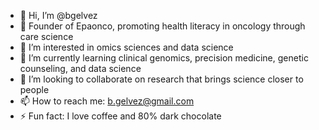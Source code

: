 - 👋 Hi, I’m @bgelvez
- 🪽 Founder of  Epaonco, promoting health literacy in oncology through care science
- 👀 I’m interested in omics sciences and data science
- 🌱 I’m currently learning clinical genomics, precision medicine, genetic counseling, and data science
- 💞️ I’m looking to collaborate on research that brings science closer to people
- 📫 How to reach me: b.gelvez@gmail.com 
- ⚡ Fun fact: I love coffee and 80% dark chocolate


<!---
bgelvez/bgelvez is a ✨ special ✨ repository because its `README.md` (this file) appears on your GitHub profile.
You can click the Preview link to view your changes.
--->
